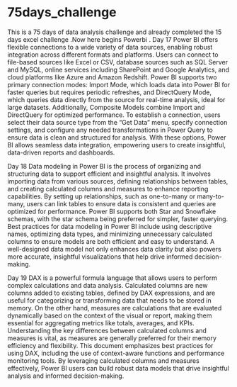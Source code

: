 # 75days_challenge
This is a 75 days of data analysis challenge and already completed the 15 days excel challenge .Now here begins Powerbi .
Day 17
Power BI offers flexible connections to a wide variety of data sources, enabling robust integration across different formats and platforms. Users can connect to file-based sources like Excel or CSV, database sources such as SQL Server and MySQL, online services including SharePoint and Google Analytics, and cloud platforms like Azure and Amazon Redshift. Power BI supports two primary connection modes: Import Mode, which loads data into Power BI for faster queries but requires periodic refreshes, and DirectQuery Mode, which queries data directly from the source for real-time analysis, ideal for large datasets. Additionally, Composite Models combine Import and DirectQuery for optimized performance. To establish a connection, users select their data source type from the “Get Data” menu, specify connection settings, and configure any needed transformations in Power Query to ensure data is clean and structured for analysis. With these options, Power BI allows seamless data integration, empowering users to create insightful, data-driven reports and dashboards.

Day 18
Data modeling in Power BI is the process of organizing and structuring data to support efficient and insightful analysis. It involves importing data from various sources, defining relationships between tables, and creating calculated columns and measures to enhance reporting capabilities. By setting up relationships, such as one-to-many or many-to-many, users can link tables to ensure data is consistent and queries are optimized for performance. Power BI supports both Star and Snowflake schemas, with the star schema being preferred for simpler, faster querying. Best practices for data modeling in Power BI include using descriptive names, optimizing data types, and minimizing unnecessary calculated columns to ensure models are both efficient and easy to understand. A well-designed data model not only enhances data clarity but also powers more accurate, insightful visualizations that help drive informed decision-making.

Day 19
DAX is a powerful formula language that allows users to perform complex calculations and data analysis. Calculated columns are new columns added to existing tables, defined by DAX expressions, and are useful for categorizing or transforming data that needs to be stored in memory. On the other hand, measures are calculations that are evaluated dynamically based on the context of the visual or report, making them essential for aggregating metrics like totals, averages, and KPIs. Understanding the key differences between calculated columns and measures is vital, as measures are generally preferred for their memory efficiency and flexibility. This document emphasizes best practices for using DAX, including the use of context-aware functions and performance monitoring tools. By leveraging calculated columns and measures effectively, Power BI users can build robust data models that drive insightful analysis and informed decision-making.


























